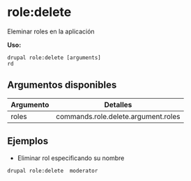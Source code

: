 # role:delete
Eleminar roles en la aplicación

**Uso:**
```
drupal role:delete [arguments]
rd
```

## Argumentos disponibles
Argumento | Detalles
---------|-------------
roles | commands.role.delete.argument.roles

## Ejemplos
* Eliminar rol especificando su nombre
```
drupal role:delete  moderator
```
